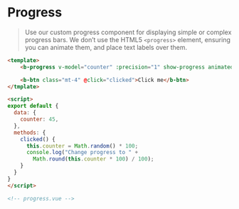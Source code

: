 # Progress

> Use our custom progress component for displaying simple or complex progress bars.
We don’t use the HTML5 `<progress>` element, ensuring you can animate them, and place text labels over them.

```html
<template>
    <b-progress v-model="counter" :precision="1" show-progress animated></b-progress>

    <b-btn class="mt-4" @click="clicked">Click me</b-btn>
</tmplate>

<script>
export default {
  data: {
    counter: 45,
  },
  methods: {
    clicked() {
      this.counter = Math.random() * 100;
      console.log("Change progress to " +
        Math.round(this.counter * 100) / 100);
    }
  }
}
</script>

<!-- progress.vue -->
```